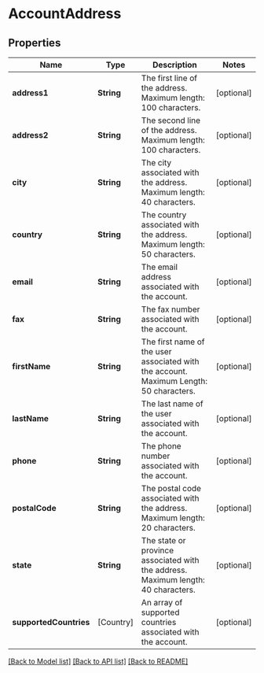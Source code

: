 # AccountAddress

## Properties
Name | Type | Description | Notes
------------ | ------------- | ------------- | -------------
**address1** | **String** | The first line of the address. Maximum length: 100 characters. | [optional] 
**address2** | **String** | The second line of the address. Maximum length: 100 characters. | [optional] 
**city** | **String** | The city associated with the address. Maximum length: 40 characters. | [optional] 
**country** | **String** | The country associated with the address. Maximum length: 50 characters. | [optional] 
**email** | **String** | The email address associated with the account. | [optional] 
**fax** | **String** | The fax number associated with the account. | [optional] 
**firstName** | **String** | The first name of the user associated with the account. Maximum Length: 50 characters. | [optional] 
**lastName** | **String** | The last name of the user associated with the account. | [optional] 
**phone** | **String** | The phone number associated with the account. | [optional] 
**postalCode** | **String** | The postal code associated with the address. Maximum length: 20 characters. | [optional] 
**state** | **String** | The state or province associated with the address. Maximum length: 40 characters. | [optional] 
**supportedCountries** | [Country] | An array of supported countries associated with the account. | [optional] 

[[Back to Model list]](../README.md#documentation-for-models) [[Back to API list]](../README.md#documentation-for-api-endpoints) [[Back to README]](../README.md)


